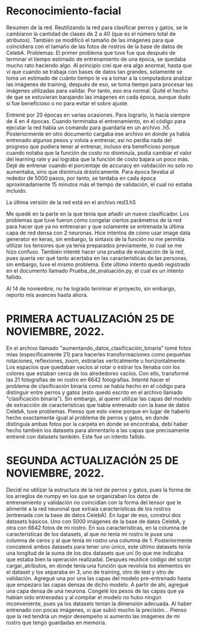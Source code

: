 # Reconocimiento-facial
Resumen de la red. Reutilizando la red para clasificar perros y gatos, se le cambiaron la cantidad de clases de 2 a 40 (que es el número total de atributos). También se modificó el tamaño de las imágenes para que coincidiera con el tamaño de las fotos de rostros de la base de datos de CelebA.
Problemas: El primer problema que tuve fue que después de terminar el tiempo estimado de entrenamiento de una época, se quedaba mucho rato haciendo algo. Al principio creí que era algo anormal, hasta que vi que cuando se trabaja con bases de datos tan grandes, solamente se toma un estimado de cuánto tiempo le va a tomar a la computadora analizar las imágenes de training, después de eso, se toma tiempo para procesar las imágenes utilizadas para validar. Por tanto, eso era normal. Quité el hecho de que se estuvieran barajando las imágenes en cada época, aunque dudo si fue beneficioso o no para evitar el sobre ajuste. 

Entrené por 20 épocas en varias ocasiones. Para lograrlo, lo hacía siempre de 4 en 4 épocas. Cuando terminaba el entrenamiento, en el código para ejecutar la red había un comando para guardarla en un archivo .h5. Posteriormente en otro documento cargaba ese archivo en donde ya había entrenado algunos pesos y volvía a entrenar, así no perdía nada del progreso que pudiera tener al entrenar, incluso era beneficioso porque cuando notaba que la función de costo no disminuía, podía cambiar el valor del learning rate y así lograba que la función de costo bajara un poco más. Dejé de entrenar cuando el porcentaje de accuracy en validación no solo no aumentaba, sino que disminuía drásticamente. Para época llevaba al rededor de 5000 pasos, por tanto, se tardaba en cada época aproximadamente 15 minutos más el tiempo de validación, el cual no estaba incluido.

La última versión de la red está en el archivo red3.h5

Me quedé en la parte en la que tenía que añadir un nuevo clasificador. Los problemas que tuve fueron cómo congelar ciertos parámetros de la red para hacer que ya no entrenaran y que solamente se entrenada la última capa de red densa con 2 neuronas. Hice intentos de cómo usar image data generator en keras, sin embargo, la sintaxis de la función no me permitía utilizar los tensores que ya tenía preparados previamente, lo cual se me hizo confuso. También intenté hacer una prueba de evaluación de la red, pues quería ver qué tanto acertaba en las características de las personas, sin embargo, tuve el mismo problema. Este último intento quedó registrado en el documento llamado Prueba_de_evaluación.py, el cual es un intento fallido.

Al 14 de noviembre, no he logrado terminar el proyecto, sin embargo, reporto mis avances hasta ahora.

# PRIMERA ACTUALIZACIÓN 25 DE NOVIEMBRE, 2022.
En el archivo llamado "aumentando_datos_clasificación_binaria" tomé fotos mías (específicamente 21) para hacerles transformaciones como pequeñas rotaciones, reflexiones, zoom, estirarlas verticalmente u horizontalmente. Los espacios que quedaban vacíos al rotar o estirar los llenaba con los colores que estaban cerca de los alrededores vacíos. Con ello, transformé las 21 fotografías de mi rostro en 6642 fotografías. Intenté hacer el problema de clasificación binaria como se había hecho en el código para distinguir entre perros y gatos (esto quedó escrito en el archivo llamado "clasificación binaria"). Sin embargo, al querer utilizar las capas del modelo de extracción de características que había entrenado con la base de datos CelebA, tuve problemas. Pienso que esto viene porque en lugar de haberlo hecho exactamente igual al problema de perros y gatos, en donde distinguía ambas fotos por la carpeta en donde se encontraba, debí haber hecho también los datasets para alimentarlo a las capas que precisamente entrené con datasets también. Este fue un intento fallido.

# SEGUNDA ACTUALIZACIÓN 25 DE NOVIEMBRE, 2022.
Decidí no utilizar la estructura de la red de perros y gatos, pues la forma de los arreglos de numpy en los que se organizaban los datos de entrenamiento y validación no coincidían con la forma del tensor que le alimenté a la red neuronal que extraía características de los rostros (entrenada con la base de datos CelebA). En lugar de eso, construí dos datasets básicos. Uno con 5000 imágenes de la base de datos CelebA, y otra con 6642 fotos de mi rostro. En sus características, en la columna de características de los datasets, al que no tenía mi rostro le puse una columna de ceros y al que tenía mi rostro una columna de 1. Posteriormente concatené ambos datasets para tener uno único, este último datasets tenía una longitud de la suma de los dos datasets que uní (lo que me indicaba que estaba bien la operación realizada). Después reutilicé código del script cargar_atributos, en donde tenía una función que revolvía los elementos en el dataset y los separaba en 3, uno de training, otro de test y otro de validación. Agregué una por una las capas del modelo pre-entrenado hasta que empezaro las capas densas de dicho modelo. A partir de ahí, agregué una capa densa de una neurona. Congelé los pesos de las capas que ya habían sido entrenadas y al compilar el modelo no hubo ningún inconveniente, pues ya los datasets tenían la dimensión adecuada.
Al haber entrenado con pocas imágenes, vi que subió mucho la precisión... Pienso que la red tendría un mejor desempeño si aumento las imágenes de mi rostro que tengo guardadas en memoria. 
